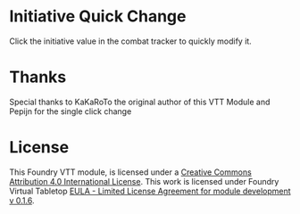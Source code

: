 # Initiative Quick Change
Click the initiative value in the combat tracker to quickly modify it.

# Thanks 
Special thanks to KaKaRoTo the original author of this VTT Module
and
Pepijn for the single click change

# License
This Foundry VTT module, is licensed under a [Creative Commons Attribution 4.0 International License](http://creativecommons.org/licenses/by/4.0/).
This work is licensed under Foundry Virtual Tabletop [EULA - Limited License Agreement for module development v 0.1.6](http://foundryvtt.com/pages/license.html).
